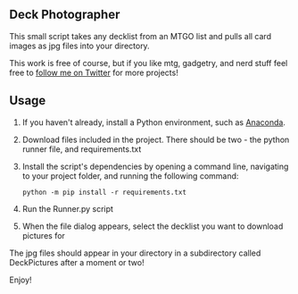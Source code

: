 ## Deck Photographer

This small script takes any decklist from an MTGO list and pulls all card images as jpg files into your directory.

This work is free of course, but if you like mtg, gadgetry, and nerd stuff feel free to [follow me on Twitter](https://www.twitter.com/izzitmichaela) for more projects!

## Usage

1. If you haven't already, install a Python environment, such as [Anaconda](https://www.anaconda.com/products/individual).
1. Download files included in the project. There should be two - the python runner file, and requirements.txt
1. Install the script's dependencies by opening a command line, navigating to your project folder, and running the following command:

    `python -m pip install -r requirements.txt`

1. Run the Runner.py script
1. When the file dialog appears, select the decklist you want to download pictures for

The jpg files should appear in your directory in a subdirectory called DeckPictures after a moment or two!

Enjoy!





